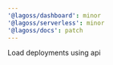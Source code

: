 ```yaml
---
'@lagoss/dashboard': minor
'@lagoss/serverless': minor
'@lagoss/docs': patch
---
```


Load deployments using api
